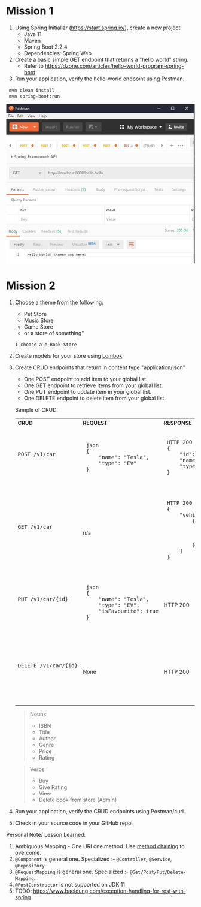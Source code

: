 # Mission 1

1. Using Spring Initializr (https://start.spring.io/), create a new project:
    - Java 11
    - Maven
    - Spring Boot 2.2.4
    - Dependencies: Spring Web
2. Create a basic simple GET endpoint that returns a "hello world" string.
    - Refer to https://dzone.com/articles/hello-world-program-spring-boot
3. Run your application, verify the hello-world endpoint using Postman.
  ```
   mvn clean install
   mvn spring-boot:run
  ```
  ![Postman Response](./postman_response.jpg)
 
 # Mission 2
 
1. Choose a theme from the following:
     - Pet Store
     - Music Store
     - Game Store
     - or a store of something"
     ```
   I choose a e-Book Store 
     ```
2. Create models for your store using [Lombok](https://www.baeldung.com/intro-to-project-lombok)

3. Create CRUD endpoints that return in content type "application/json"
    - One POST endpoint to add item to your global list.
    - One GET endpoint to retrieve items from your global list.
    - One PUT endpoint to update item in your global list.
    - One DELETE endpoint to delete item from your global list.

    Sample of CRUD:
    <table>
    <tr><th>CRUD</th>
    <th>REQUEST</th>
    <th>RESPONSE</th>
    <tr>
    <td>
    <pre>
    <br/><br/><br/>POST /v1/car <br/><br/><br/><br>
    </pre>
    </td>
    <td><pre>
    json
    {
        "name": "Tesla",
        "type": "EV"
    }
    </pre></td>
    <td><pre>
    HTTP 200
    {
        "id": 1,
        "name": "Tesla",
        "type": "EV"
    }
    </pre></td>
    <tr><td><pre><br/><br/><br/>GET /v1/car<br/><br/><br/><br>
    <td>
    n/a
    </td>
    <td><pre>
    HTTP 200
    {
        "vehicles": [
            {
                "id": 1,
                "name": "Tesla",
                "type": "EV"
            }
        ]
    }
    </pre></td>
    <tr><td><pre><br/><br/><br/>PUT /v1/car/{id}<br/><br/><br/><br>
    <td><pre>
    json
    {
        "name": "Tesla",
        "type": "EV",
        "isFavourite": true
    }
    </pre></td>
    <td>
    HTTP 200
    </td>
    <tr><td><pre><br/><br/><br/>DELETE /v1/car/{id}<br/><br/><br/><br>
    <td>
    None
    </td>
    <td>
    HTTP 200
    </td>
    </table>

    > Nouns: 
    > - ISBN
    > - Title
    > - Author
    > - Genre
    > - Price
    > - Rating
  
    > Verbs:
    > - Buy
    > - Give Rating
    > - View
    > - Delete book from store (Admin)
4. Run your application, verify the CRUD endpoints using Postman/curl.

5. Check in your source code in your GitHub repo.


Personal Note/ Lesson Learned:
1. Ambiguous Mapping - One URI one method. Use [method chaining](https://stackoverflow.com/questions/7428039/java-constructor-method-with-optional-parameters) to overcome.
2. `@Component` is general one. Specialized :- `@Controller`, `@Service`, `@Repository`.
3. `@RequestMapping` is general one. Specialized :- `@Get/Post/Put/Delete-Mapping`.
4. `@PostConstructor` is not supported on JDK 11
5. TODO: https://www.baeldung.com/exception-handling-for-rest-with-spring
